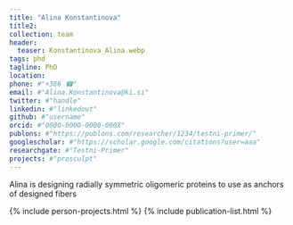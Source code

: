 ```yaml
---
title: "Alina Konstantinova"
title2: 
collection: team
header:
  teaser: Konstantinova_Alina.webp 
tags: phd
tagline: PhD
location: 
phone: #"+386 ☎"
email: #"Alina.Konstantinova@ki.si"
twitter: #"handle"
linkedin: #"linkedout"
github: #"username"
orcid: #"0000-0000-0000-000X"
publons: #"https://publons.com/researcher/1234/testni-primer/"
googlescholar: #"https://scholar.google.com/citations?user=aaa"
researchgate: #"Testni-Primer"
projects: #"prosculpt"
---
```


Alina is designing radially symmetric oligomeric proteins to use as anchors of designed fibers

{% include person-projects.html %}
{% include publication-list.html %}